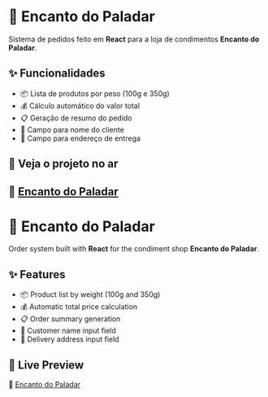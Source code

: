 # 🛒 Encanto do Paladar

Sistema de pedidos feito em **React** para a loja de condimentos **Encanto do Paladar**.

## ✨ Funcionalidades

- 📦 Lista de produtos por peso (100g e 350g)
- 💰 Cálculo automático do valor total
- 📋 Geração de resumo do pedido
- 🧾 Campo para nome do cliente
- 📍 Campo para endereço de entrega

## 🚀 Veja o projeto no ar

🔗 [Encanto do Paladar](https://encanto-do-paladar.vercel.app)  
---
# 🛒 Encanto do Paladar

Order system built with **React** for the condiment shop **Encanto do Paladar**.

## ✨ Features

- 📦 Product list by weight (100g and 350g)
- 💰 Automatic total price calculation
- 📋 Order summary generation
- 🧾 Customer name input field
- 📍 Delivery address input field

## 🚀 Live Preview

🔗 [Encanto do Paladar](https://encanto-do-paladar.vercel.app)   
